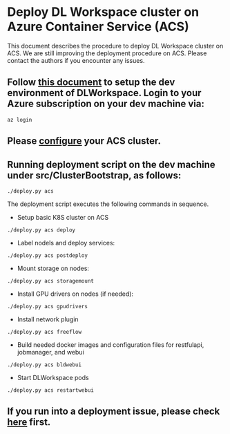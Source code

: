# Deploy DL Workspace cluster on Azure Container Service (ACS)

This document describes the procedure to deploy DL Workspace cluster on ACS. We are still improving the deployment procedure on ACS. Please contact the authors if you encounter any issues. 

## Follow [this document](../DevEnvironment/README.md) to setup the dev environment of DLWorkspace. Login to your Azure subscription on your dev machine via:

```
az login
```

## Please [configure](configure.md) your ACS cluster. 

## Running deployment script on the dev machine under src/ClusterBootstrap, as follows:

```
./deploy.py acs
```

The deployment script executes the following commands in sequence.

* Setup basic K8S cluster on ACS
```
./deploy.py acs deploy
```

* Label nodels and deploy services:
```
./deploy.py acs postdeploy
```

* Mount storage on nodes:
```
./deploy.py acs storagemount
```

* Install GPU drivers on nodes (if needed):
```
./deploy.py acs gpudrivers
```

* Install network plugin
```
./deploy.py acs freeflow
```

* Build needed docker images and configuration files for restfulapi, jobmanager, and webui
```
./deploy.py acs bldwebui
```

* Start DLWorkspace pods
```
./deploy.py acs restartwebui
```

## If you run into a deployment issue, please check [here](FAQ.md) first. 
